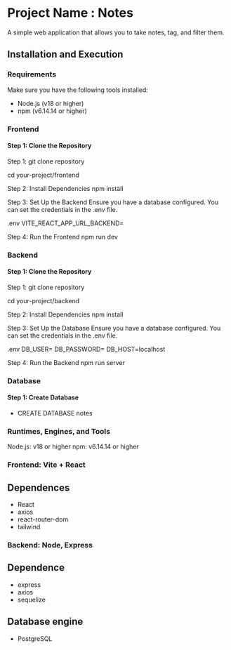 # Project Name : Notes

A simple web application that allows you to take notes, tag, and filter them.

## Installation and Execution

### Requirements

Make sure you have the following tools installed:

- Node.js (v18 or higher)
- npm (v6.14.14 or higher)

### Frontend

#### Step 1: Clone the Repository 


Step 1:
git clone repository

cd your-project/frontend

Step 2: Install Dependencies
npm install

Step 3: Set Up the Backend
Ensure you have a database configured. You can set the credentials in the .env file.

.env
VITE_REACT_APP_URL_BACKEND=


Step 4: Run the Frontend
npm run dev

### Backend

#### Step 1: Clone the Repository 

Step 1:
git clone repository

cd your-project/backend

Step 2: Install Dependencies
npm install

Step 3: Set Up the Database
Ensure you have a database configured. You can set the credentials in the .env file.

.env
DB_USER=
DB_PASSWORD=
DB_HOST=localhost

Step 4: Run the Backend
npm run server

### Database

#### Step 1: Create Database
- CREATE DATABASE notes


### Runtimes, Engines, and Tools
Node.js: v18 or higher
npm: v6.14.14 or higher

### Frontend: Vite + React
## Dependences
- React
- axios
- react-router-dom
- tailwind

### Backend: Node, Express
## Dependence
- express
- axios
- sequelize

## Database engine 
- PostgreSQL
